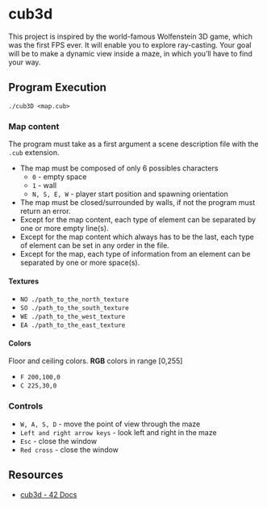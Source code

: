 # cub3d
This project is inspired by the world-famous Wolfenstein 3D game, which was the first FPS ever. It will enable you to explore ray-casting.
Your goal will be to make a dynamic view inside a maze, in which you’ll have to find your way.

## Program Execution
`./cub3D <map.cub>`


### Map content
The program must take as a first argument a scene description file with the `.cub`
extension.
- The map must be composed of only 6 possibles characters
  - `0` - empty space
  - `1` - wall
  - `N, S, E, W` - player start position and spawning orientation
- The map must be closed/surrounded by walls, if not the program must return an error.
- Except for the map content, each type of element can be separated by one or
  more empty line(s).
- Except for the map content which always has to be the last, each type of
  element can be set in any order in the file.
- Except for the map, each type of information from an element can be separated
  by one or more space(s).

#### Textures
- `NO ./path_to_the_north_texture`
- `SO ./path_to_the_south_texture`
- `WE ./path_to_the_west_texture`
- `EA ./path_to_the_east_texture`

#### Colors
Floor and ceiling colors. **RGB** colors in range [0,255]
- `F 200,100,0`
- `C 225,30,0`

### Controls
- `W, A, S, D` - move the point of view through the maze
- `Left and right arrow keys` - look left and right in the maze
- `Esc` - close the window
- `Red cross` - close the window

## Resources
- [cub3d - 42 Docs](https://harm-smits.github.io/42docs/projects/cub3d.html)